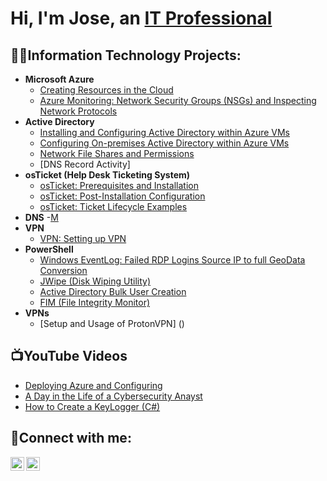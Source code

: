 <h1>Hi, I'm Jose, an <a href="https://linkedin.com/in/joseaponte-it">IT Professional</a></h1>

<h2>👨‍💻Information Technology Projects:</h2>

- <b>Microsoft Azure</b>
  - [Creating Resources in the Cloud](https://github.com/JoseAponte-IT/Azure-Creating-Resources-on-the-Cloud-/tree/main)
  - [Azure Monitoring: Network Security Groups (NSGs) and Inspecting Network Protocols](https://github.com/joshmadakorcc/azure-network-protocols)
- <b>Active Directory</b>
  - [Installing and Configuring Active Directory within Azure VMs]()
  - [Configuring On-premises Active Directory within Azure VMs](https://github.com/joshmadakorcc/configure-ad)
  - [Network File Shares and Permissions]()
  -  [DNS Record Activity]
- <b>osTicket (Help Desk Ticketing System)</b>
  - [osTicket: Prerequisites and Installation](https://github.com/joshmadakorcc/osticket-prereqs)
  - [osTicket: Post-Installation Configuration](https://github.com/joshmadakorcc/post-install-config)
  - [osTicket: Ticket Lifecycle Examples](https://github.com/joshmadakorcc/ticket-lifecycle)
- <b>DNS</b>
  -[M]()
- <b>VPN</b>
  - [VPN: Setting up VPN]()
- <b>PowerShell</b>
  - [Windows EventLog: Failed RDP Logins Source IP to full GeoData Conversion](https://github.com/joshmadakor1/Sentinel-Lab)
  - [JWipe (Disk Wiping Utility)](https://github.com/joshmadakor1/Jwipe.PowerShell)
  - [Active Directory Bulk User Creation](https://github.com/joshmadakor1/AD_PS)
  - [FIM (File Integrity Monitor)](https://github.com/joshmadakor1/PowerShell-Integrity-FIM)
- <b>VPNs</b>
  - [Setup and Usage of ProtonVPN] ()

<h2>📺YouTube Videos</h2>

- [Deploying Azure and Configuring](https://www.youtube.com/watch?v=a83ASGn_V_s)
- [A Day in the Life of a Cybersecurity Anayst](https://www.youtube.com/watch?v=uHy3oM7NnoU)
- [How to Create a KeyLogger (C#)](https://www.youtube.com/watch?v=N-L9hklSlNk)
<h2>🤳Connect with me:</h2>

[<img align="left" alt="Josh | LinkedIn" width="22px" src="https://cdn.jsdelivr.net/npm/simple-icons@v3/icons/linkedin.svg" />][linkedin]
[<img align="left" alt="JoshMadakor | YouTube" width="22px" src="https://cdn.jsdelivr.net/npm/simple-icons@v3/icons/youtube.svg" />][youtube]

[linkedin]: https://linkedin.com/in/joseaponte-it
[youtube]: https://www.youtube.com/c/joshmadakor
